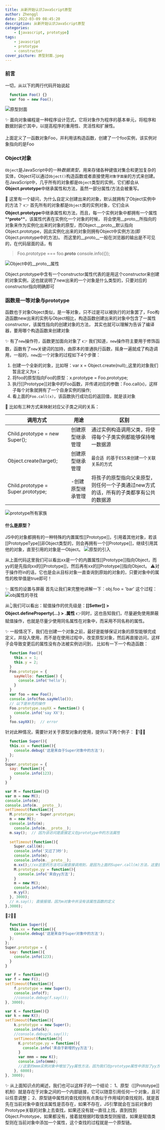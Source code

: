 ```yaml
---
title: 从新开始认识JavaScript原型
author: Zhenggl
date: 2022-03-09 08:45:20
description: 从新开始认识JavaScript原型
categories:
    - [javascript, prototype]
tags:
    - javascript
    - prototype
    - constructor
cover_picture: 原型封面.jpeg
---
```


### 前言
一切，从以下的两行代码开始说起
```javascript
  function Foo() {}
  var foo = new Foo();
```

![原型封面](原型封面.jpeg)

✨ 面向对象编程是一种程序设计范式，它将对象作为程序的基本单元，将程序和数据封装📦其中，以提高程序的重用性、灵活性和扩展性。

上面定义了一函数对象Foo，并利用该构造函数，创建了一个foo实例，该实例对象指向的是Foo

### Object对象
`Object`是JavaScript中的一种*数据类型*，用来存储各种键值对集合和更加复杂的实体，Object可以通过`Object()`构造函数或者直接使用`对象字面量`的方式来创建。
在JavaScript中，几乎所有的对象都是`Object`类型的实例，它们都会从**Object.prototype**中继承属性和方法，虽然一部分属性/方法会被重写。

🤔 这里有一个疑问，为什么自定义创建出来的对象，默认就拥有了Object实例中的方法？
👉 首先所有的对象都是`Object`类的实例对象，它们会从**Object.prototype**中继承属性和方法，而且，每一个实例对象中都拥有一个属性**__proto__**，该属性代表在实例化一个对象的时候，
将会使用__proto__所指向的对象来作为实例化出来的对象的原型，而Object.__proto__默认指向Object.prototype，因此实例化出来的对象则拥有Object中实例方法(即Object.prototype中的方法)。
而这里的__proto__一般在浏览器的输出是不可见的，在代码层面的话，有
> Foo.prototype === foo.__proto__
> console.info({});

![Object中的__proto__属性](Object中的__proto__属性.png)

Object.prototype中含有一个constructor属性代表的是用这个constructor来创建的对象实例，这也就说明了new出来的一个对象是什么类型的，只要对应的constructor指向明确即可

### 函数是一等对象与prototype
函数也于对象Object类似，是一等对象，只不过是可以被执行的对象罢了，Foo构造函数new出来的实例与Object相比，构造函数创建出来的对象中包含了一属性constructor，该属性指向的创建对象的方法，
其实也就可以理解为告诉了编译器，要用哪个构造函数来创建对象

✨ 有了`new`操作符，函数更加面向对象了
👉 我们知道，`new`操作符主要用于修饰函数，函数有了`new`关键词的加持，由原本的普通执行函数，摇身一遍就成了构造调用，一般的，`new`出一个对象的过程如下4个步骤：
1. 创建一个全新的对象，比如呀：var x = Object.create(null);,这里的对象我们暂且定义为x；
2. 将foo的原型指向Foo的原型：x.prototype = Foo.prototype;
3. 执行[[Prototype]]对象中的Foo函数，并传递对应的参数：Foo.call(x)，这样子每个对象就拥有了一个自身实例的操作;
4. 看上面的`Foo.call(x)`，该函数执行成功后的返回值，就是该对象

🤔 比如有三种方式来映射对应父子类之间的关系：

| 调用方式  | 用途 | 区别 |
|---|---|---|
| Child.prototype = new Super();  | 创建原型继承管理  | 通过实例构造调用父类，将使得每个子类实例都能够保持唯一数据源  |
| Object.create(target);  |  创建原型继承管理 | `最合适 的基于ES5来创建一个关联关系的方式`  |
| Child.prototype = Super.prototype;  |-创建原型继承管理  | 将孩子的原型指向父亲原型，则任何一个子类通过new方式的话，所有的子类都享有公共的数据源 |

![prototype所有家族](prototype所有家族.png)

#### 什么是原型？
JS中的对象都拥有的一种特殊的内置属性[[Prototype]]，引用着其他对象，若该[[PrototypeType]]非Object类型的，则会再拥有一个[[Prototype]]，继续引用其他的对象，直至引用的对象是一Object。
![原型的引入](原型的引入.png)

从上面代码这里我们可以看出xx是一个的内置属性[[Prototype]]指向Object，而yy的是先指向xx的[[Prototype]]，然后再有xx的[[Prototype]]指向Object。
⚠️对于操作符in的话，它也是会从目标对象一直查询到原始的对象的，只要对象中的属性的枚举值是true即可！

✨ 属性的设置与屏蔽
首先让我们来完整地讲解一下：obj.foo = 'bar'  这个过程：
![obj属性的寻找](obj属性的寻找.png)

从👆我们可以看出：赋值操作的优先级是：**[[Setter]] > Object.defineProperty(...) > .属性**
👉同时，这也告知我们，尽量避免使用屏蔽赋值操作，也就是尽量少使用同名属性在对象中，而采用不同名称的属性。

✨ 一般情况下，我们在创建一个对象之前，最好是能够保证对象的原型能够完成定义，并投入使用，而不是在使用过程中，改变原型对象，然后再直接访问，这样子会导致变更后的属性没有办法被实例访问到，
比如有一下一个构造函数：
```javascript
  function Foo(){
	this.x = 1;
	this.y = 2;
  }
  Foo.prototype = {
	sayHello: function() {
	  console.info('hello');
	}
  }
  var foo = new Foo();
  console.info(foo.sayHello());
  // 以下是补充的操作
  Foo.prototype.sayXX = function() {
    console.info('say XX');
  }
  foo.sayXX();  // error
```
针对此种情况，需要针对关于原型对象的使用，提供以下两个例子：
🌰1⃣️：
```javascript
  function Super(){
  this.xx = function(){
    console.debug('这是来自于Super对象中的方法');
  };
};
Super.prototype = {
  say: function(){
    console.info(123);
  }
}

var M = function(){}
var m = new M();
console.info(m);
console.info(m.__proto__);
setTimeout(function(){
  M.prototype = Super.prototype;
  m = new M();
  console.info(m);
    console.info(m.__proto__);
  m.say();  // 因为该访问是直接定义在prototype中的方法属性
  
  setTimeout(function(){
    Super.call(m);
    console.info('又过了3秒');
    console.info(m);
    console.info(m.__proto__);
    m.xx();//xx这里的方法可以被直接调用到，是因为上面的Super.call(m)方法，这里执行的Super()方法中，this指向的m，在m对象上添加了xx属性方法，因此可以直接调用到xx方法
    M.prototype.yy = function(){
      console.info('来自yy方法');
    }
    m = new M();
    console.info(m);
    m.yy();
  }, 3000);
  // m.say(); 直接报错，因为m对象中并没有该属性函数的定义
},3000);

```
🌰2⃣️：
```javascript
  function Super(){
  this.xx = function(){
    console.debug('这是来自于Super对象中的方法');
  };
};
Super.prototype = {
  say: function(){
    console.info(123);
  }
}

var F = function(){}
var f = new F();
setTimeout(function(){
  	f.prototype = new Super();
	console.info(f);
	//console.debug(f.say());
}, 3000);

var K = function(){}
var k = new K();
setTimeout(function(){
  	k.prototype = new Super();
	console.info(k);
	//console.debug(k.say());
    setTimeout(function(){
      K.prototype.yy = function(){
        console.info('来自于新增的yy方法');
      }
      var mmm = new K();
      console.info(mmm);
      //这里的mmm实例对象中增加了yy属性方法，因为我们在prototype属性中添加了yy方法，则意味着其所在的__proto__对象中也天添加了yy方法
	}, 6000);
}, 3000);
```

✨ 从上面知识点的阐述，我们也可以这样子的一个结论：
1、原型（[[Prototype]]机制）就是存在于对象之间的一个内部链接，它可以随意引用任何一个对象，且可以任意调整；
2、原型链中属性的查找规则有点类似于作用域的查找规则，就是首先在当前对象中查找该属性是否存在，如果不存在，JS引擎就会在当前对象的Prototype关联的对象上去查找，如果还没有就一直往上找，直到找到Object.Prototype，如果都没有，接着就根据时取值类型则报错，如果是赋值类型则在当前对象中添加一个属性，这个查找的过程就是一个原型链。
